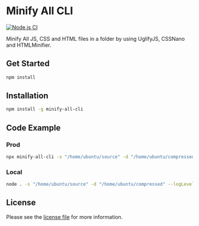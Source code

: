 # Minify All CLI

[![Node.js CI](https://github.com/jadiagaurang/minify-all-cli/actions/workflows/npm-publish.yml/badge.svg)](https://github.com/jadiagaurang/minify-all-cli/actions/workflows/npm-publish.yml)

Minify All JS, CSS and HTML files in a folder by using UglifyJS, CSSNano and HTMLMinifier.

## Get Started

```bash
npm install
```

## Installation

```bash
npm install -g minify-all-cli
```

## Code Example

### Prod

```bash
npx minify-all-cli -s "/home/ubuntu/source" -d "/home/ubuntu/compressed" --logLevel=info
```

### Local

```bash
node . -s "/home/ubuntu/source" -d "/home/ubuntu/compressed" --logLevel=info
```

## License

Please see the [license file](https://github.com/jadiagaurang/minify-all-cli/blob/main/LICENSE) for more information.
